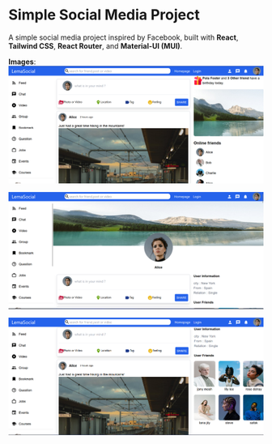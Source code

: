 # Simple Social Media Project

A simple social media project inspired by Facebook, built with **React**, **Tailwind CSS**, **React Router**, and **Material-UI (MUI)**.

**Images**:
![alt text](https://github.com/mmdbzr/mySocialMedia/blob/master/src/assets/Screenshot%202023-08-27%20122719.png?raw=true)

![alt text](https://github.com/mmdbzr/mySocialMedia/blob/master/src/assets/Screenshot%202023-08-27%20122808.png?raw=true)

![alt text](https://github.com/mmdbzr/mySocialMedia/blob/master/src/assets/Screenshot%202023-08-27%20123000.png?raw=true)
